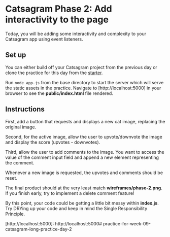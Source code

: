 # Catsagram Phase 2: Add interactivity to the page

Today, you will be adding some interactivity and complexity to your Catsagram
app using event listeners.

## Set up

You can either build off your Catsagram project from the previous day or
clone the practice for this day from the [starter].

Run `node app.js` from the base directory to start the server which will serve
the static assets in the practice. Navigate to [http://localhost:5000] in your
browser to see the __public/index.html__ file rendered.

## Instructions

First, add a button that requests and displays a new cat image, replacing the
original image.

Second, for the active image, allow the user to upvote/downvote the image and
display the score (upvotes - downvotes).

Third, allow the user to add comments to the image. You want to access the value 
of the comment input field and append a new element representing the comment. 

Whenever a new image is requested, the upvotes and comments should be reset.

The final product should at the very least match __wireframes/phase-2.png__. If
you finish early, try to implement a delete comment feature!

By this point, your code could be getting a little bit messy within
__index.js__. Try DRYing up your code and keep in mind the Single Responsibility
Principle.

[starter]: https://github.com/appacademy/practice-for-week-09-catsagram-long-practice-day-2
[http://localhost:5000]: http://localhost:5000# practice-for-week-09-catsagram-long-practice-day-2
